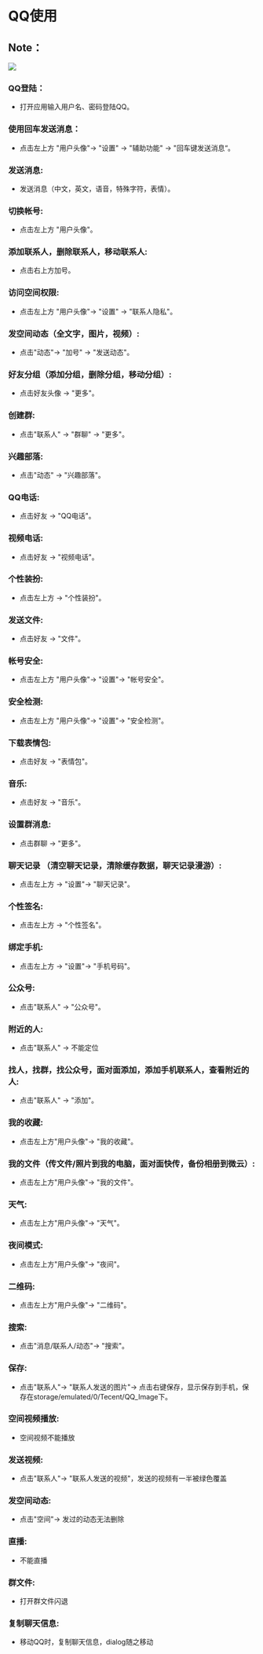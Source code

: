 # QQ使用
## Note： 

![](https://github.com/openthos/community-analysis/blob/master/pic/using-instractions-pic/qq.png)

### QQ登陆：  
- 打开应用输入用户名、密码登陆QQ。

### 使用回车发送消息：  
- 点击左上方 "用户头像"-> "设置" -> "辅助功能" -> "回车键发送消息“。

### 发送消息:
- 发送消息（中文，英文，语音，特殊字符，表情）。

### 切换帐号:
- 点击左上方 "用户头像"。

### 添加联系人，删除联系人，移动联系人:
- 点击右上方加号。

### 访问空间权限:
- 点击左上方 "用户头像"-> "设置" -> "联系人隐私"。

### 发空间动态（全文字，图片，视频）:
- 点击"动态"-> "加号" -> "发送动态"。

### 好友分组（添加分组，删除分组，移动分组）:
- 点击好友头像 -> "更多"。

### 创建群:
- 点击"联系人" -> "群聊" -> "更多"。

### 兴趣部落:
- 点击"动态" -> "兴趣部落"。

### QQ电话:
- 点击好友 -> "QQ电话"。

### 视频电话:
- 点击好友 -> "视频电话"。

### 个性装扮: 
- 点击左上方 -> "个性装扮"。

### 发送文件:
- 点击好友 -> "文件"。

### 帐号安全:
- 点击左上方 "用户头像"-> "设置"-> "帐号安全"。

### 安全检测: 
- 点击左上方 "用户头像"-> "设置"-> "安全检测"。

### 下载表情包:
- 点击好友 -> "表情包"。

### 音乐:
- 点击好友 -> "音乐"。

### 设置群消息:
- 点击群聊 -> "更多"。

### 聊天记录 （清空聊天记录，清除缓存数据，聊天记录漫游）:
- 点击左上方 -> "设置"-> "聊天记录"。

### 个性签名:
- 点击左上方 -> "个性签名"。

### 绑定手机:
- 点击左上方 -> "设置"-> "手机号码"。

### 公众号: 
- 点击"联系人" -> "公众号"。

### 附近的人:
- 点击"联系人" -> 不能定位
### 找人，找群，找公众号，面对面添加，添加手机联系人，查看附近的人:
- 点击"联系人" -> "添加"。

### 我的收藏:
- 点击左上方"用户头像"-> "我的收藏"。

### 我的文件（传文件/照片到我的电脑，面对面快传，备份相册到微云）:
- 点击左上方"用户头像"-> "我的文件"。

### 天气:
- 点击左上方"用户头像"-> "天气"。

### 夜间模式:
- 点击左上方"用户头像"-> "夜间"。

### 二维码:
- 点击左上方"用户头像"-> "二维码"。

### 搜索:
- 点击"消息/联系人/动态"-> "搜索"。

### 保存:
- 点击"联系人"-> "联系人发送的图片"-> 点击右键保存，显示保存到手机，保存在storage/emulated/0/Tecent/QQ_Image下。

### 空间视频播放:
- 空间视频不能播放

### 发送视频:
- 点击"联系人"-> "联系人发送的视频"，发送的视频有一半被绿色覆盖 

### 发空间动态:
- 点击"空间"-> 发过的动态无法删除

### 直播:
- 不能直播

### 群文件:
- 打开群文件闪退

### 复制聊天信息:
- 移动QQ时，复制聊天信息，dialog随之移动
